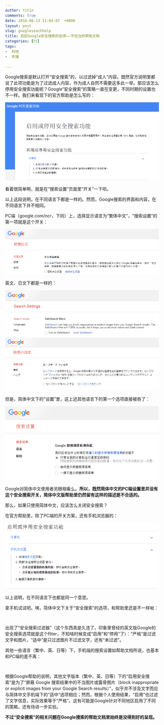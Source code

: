 ```yaml
---
author: YiYin
comments: true
date: 2016-06-13 11:04:07  +0800
layout: post
slug: googleseachhelp
title: 目前Google安全搜索的启停——不恰当的帮助文档
categories: [行]
tags:
-  科技
-  牢骚

---
```

Google搜索是默认打开“安全搜索”的，以过滤掉“成人”内容。既然官方说明里都说了此项功能是为了过滤成人内容，作为成人自然不需要这多此一举。那应该怎么停用安全搜索功能呢？Google“安全搜索”的策略一直在变更，不同时期的设置也不一样。我们来看现下的官方帮助是怎么写的：

<img src="\public\images\googlesearchhelp.jpg" alt="">

看着很简单啊，就是在“搜索设置”页面里“开关”一下呗。

以上这段说明，在不同语言下都是一样的。然而，Google搜索的界面和内容，在不同语言下并不相同。

PC端（google.com/ncr，下同）上，选择显示语言为“繁体中文”，“搜索设置”的第一项就是这个开关：

<img src="\public\images\googlesearchhelp_1.jpg" alt="">

英文、日文下都是一样的：

<img src="\public\images\googlesearchhelp_2.jpg" alt="">

<img src="\public\images\googlesearchhelp_4.jpg" alt="">

但是，简体中文下的“设置”里，这上述其他语言下的第一个选项直接被吞了：

<img src="\public\images\googlesearchhelp_3.jpg" alt="">

Google对简体中文使用者另眼相看么。**所以，既然简体中文的PC端设置里并没有这个安全搜索开关，简体中文版帮助里仍然留有这样的描述是不合适的。**

那么，如果只使用简体中文，应该怎么关闭安全搜索？

在官方帮助里，除了PC端的开关方案，还有手机浏览器的：

<img src="\public\images\googlesearchhelp_sp3.jpg" alt="">

以上说明，在不同语言下也都是同一个意思。

拿手机试试吧。咦，简体中文下关于“安全搜索”的选项，和帮助里还是不一样呦：

<img src="\public\images\googlesearchhelp_sp1.jpg" alt="">

出现了“安全搜索过滤器”（这个东西真是久违了，印象里曾经的英文版Google的安全搜索选项就是这个fliter，不知啥时候变成“启用”和“停用”了）：“严格”是过滤文字和图片，“适中”是只过滤图片不过滤文字，还有“未过滤”。

其他一些语言（繁中、英、日等）下，手机端的搜索设置如帮助文档所说，也基本和PC端的差不离：

<img src="\public\images\googlesearchhelp_sp2.jpg" alt="">

根据Google帮助的说明，其他文字版本（繁中、英、日等）下的“启用安全搜索”是为了“屏蔽 Google 搜索结果中的不当图片或露骨图片（block inappropriate or explicit images from your Google Search results）”，似乎并不涉及文字而应与简体中文手机端下的“适中”选项相应；然而，根据个人使用结果，“启用”也过滤了文字信息，实际效果等于“严格”。这有可能是Google针对不同地区启用了不同的策略，还有待进一步实验。

**不过“安全搜索”的相关问题在Google搜索的帮助文档里始终是没得到好的呈现。**
</div>